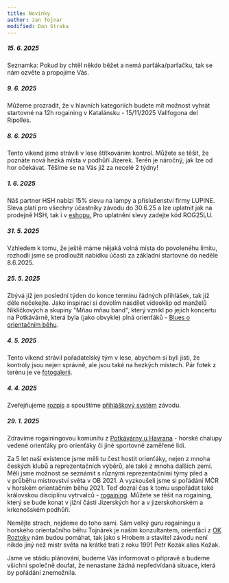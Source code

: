 ```yaml
---
title: Novinky
author: Jan Tojnar
modified: Dan Straka
--- 
```


##### 15. 6. 2025
Seznamka: Pokud by chtěl někdo běžet a nemá parťáka/parťačku, tak se nám ozvěte a propojíme Vás.

##### 9. 6. 2025
Můžeme prozradit, že v hlavních kategoriích budete mít možnost vyhrát startovné na 12h rogaining v Katalánsku - 15/11/2025 Vallfogona del Ripolles.

##### 8. 6. 2025
Tento víkend jsme strávili v lese štítkováním kontrol. Můžete se těšit, že poznáte nová hezká místa v podhůří Jizerek. Terén je náročný, jak lze od hor očekávat. Těšíme se na Vás již za necelé 2 týdny!

##### 1. 6. 2025
Náš partner HSH nabízí 15% slevu na lampy a příslušenství firmy LUPINE. Sleva platí pro všechny účastníky závodu do 30.6.25 a lze uplatnit jak na prodejně HSH, tak i v [eshopu.](https://www.Lupine.cz)
Pro uplatnění slevy zadejte kód ROG25LU.

##### 31. 5. 2025
Vzhledem k tomu, že ještě máme nějaká volná místa do povolenéhu limitu, rozhodli jsme se prodloužit nabídku účasti za základní startovné do neděle 8.6.2025.

##### 25. 5. 2025
Zbývá již jen poslední týden do konce termínu řádných přihlášek, tak již déle nečekejte. Jako inspiraci si dovolím nasdílet videoklip od manželů Niklíčkových a skupiny "Mňau mňau band", který vznikl po jejich koncertu na Potkávárně, která byla (jako obvykle) plná orienťáků - [Blues o orientačním běhu](https://www.youtube.com/watch?v=EEqO_0CEON8).

##### 4. 5. 2025
Tento víkend strávil pořadatelský tým v lese, abychom si byli jisti, že kontroly jsou nejen správně, ale jsou také na hezkých místech. Pár fotek z terénu je ve [fotogalerii](fota.html).

##### 4. 4. 2025
Zveřejňujeme [rozpis](/cs/rozpis.html) a spouštíme [přihláškový systém](https://entries.mcr2025.rogaining.cz/cs/) závodu.

##### 29. 1. 2025
Zdravíme rogainingovou komunitu z&nbsp;[Potkávárny u Havrana](https://www.potkavarnauhavrana.cz/) - horské chalupy vedené orienťáky pro orienťáky či jiné sportovně zaměřené lidi. 

Za 5&nbsp;let naší existence jsme měli tu čest hostit orienťáky, nejen z&nbsp;mnoha českých klubů a reprezentačních výběrů, ale také z&nbsp;mnoha dalších zemí. Měli jsme možnost se seznámit s&nbsp;různými reprezentačními týmy před a v&nbsp;průběhu mistrovství světa v&nbsp;OB 2021. A vyzkoušeli jsme si pořádání MČR v&nbsp;horském orientačním běhu 2021. Teď dozrál čas k&nbsp;tomu uspořádat také královskou disciplínu vytrvalců - [rogaining](https://en.wikipedia.org/wiki/Rogaining).
Můžete se těšit na rogaining, který se bude konat v&nbsp;jižní části Jizerských hor a v&nbsp;jizerskohorském a krkonošském podhůří.

Nemějte strach, nejdeme do toho sami. Sám velký guru rogainingu a horského orientačního běhu Tojnárek je naším konzultantem, orienťáci z&nbsp;[OK Roztoky](http://roz.ini.cz/) nám budou pomáhat, tak jako s Hrobem a stavitel závodu není nikdo jiný než mistr světa na krátké trati z roku 1991 Petr Kozák alias Kožak.

Jsme ve stádiu plánování, budeme Vás informovat o přípravě a budeme všichni společně doufat, že nenastane žádná nepředvídaná situace, která by pořádání znemožnila.   

